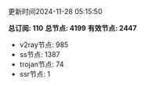 更新时间2024-11-28 05:15:50

**总订阅: 110**
**总节点: 4199**
**有效节点: 2447**
- v2ray节点: 985
- ss节点: 1387
- trojan节点: 74
- ssr节点: 1
